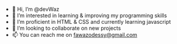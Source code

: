 - 👋 Hi, I’m @devWaz
- 👀 I’m interested in learning & improving my programming skills
- 🌱 I’m proficient in HTML & CSS and currently learning javascript
- 💞️ I’m looking to collaborate on new projects
- 📫 You can reach me on fawazodessy@gmail.com

<!---
DevWaz/DevWaz is a ✨ special ✨ repository because its `README.md` (this file) appears on your GitHub profile.
You can click the Preview link to take a look at your changes.
--->
